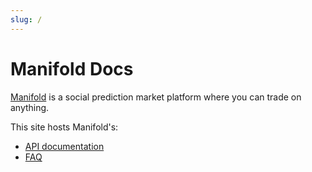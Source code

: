 ```yaml
---
slug: /
---
```


# Manifold Docs

[Manifold](https://manifold.markets/) is a social prediction market platform where you can trade on anything.

This site hosts Manifold's:

- [API documentation](/api)
- [FAQ](/faq)
